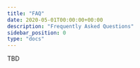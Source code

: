 ```yaml
---
title: "FAQ"
date: 2020-05-01T00:00:00+00:00
description: "Frequently Asked Questions"
sidebar_position: 0
type: "docs"
---
```


TBD
